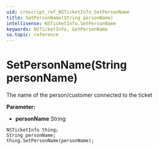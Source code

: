 ```yaml
---
uid: crmscript_ref_NSTicketInfo_SetPersonName
title: SetPersonName(String personName)
intellisense: NSTicketInfo.SetPersonName
keywords: NSTicketInfo, GetPersonName
so.topic: reference
---
```


# SetPersonName(String personName)

The name of the person/customer connected to the ticket

**Parameter:** 
* **personName** String

```crmscript
NSTicketInfo thing;
String personName;
thing.SetPersonName(personName);
```

